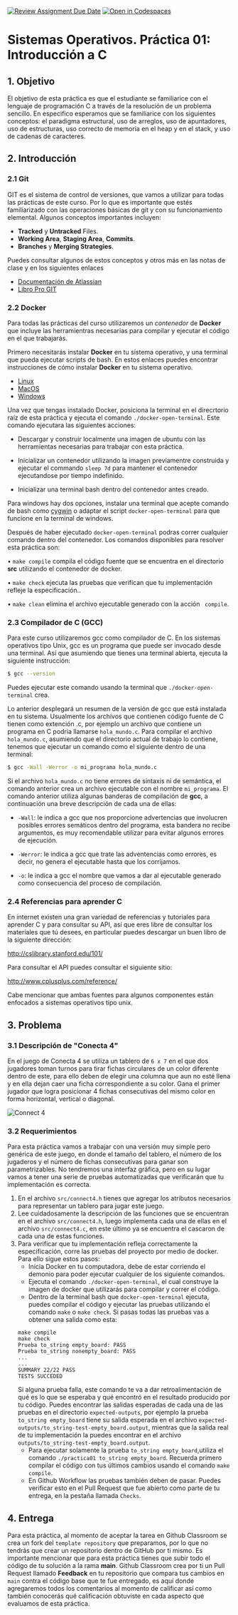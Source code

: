 [![Review Assignment Due Date](https://classroom.github.com/assets/deadline-readme-button-24ddc0f5d75046c5622901739e7c5dd533143b0c8e959d652212380cedb1ea36.svg)](https://classroom.github.com/a/4I5i7YLi)
[![Open in Codespaces](https://classroom.github.com/assets/launch-codespace-7f7980b617ed060a017424585567c406b6ee15c891e84e1186181d67ecf80aa0.svg)](https://classroom.github.com/open-in-codespaces?assignment_repo_id=13832310)
# Sistemas Operativos. Práctica 01: Introducción a C

## 1. Objetivo
El objetivo de esta práctica es que el estudiante se familiarice con el lenguaje de programación C a través de la resolución de un problema sencillo. En especifico esperamos que se familiarice con los siguientes conceptos: el paradigma estructural, uso de arreglos, uso de apuntadores, uso de estructuras, uso correcto de memoria en el heap y en el stack, y uso de cadenas de caracteres.

## 2. Introducción

### 2.1 Git
GIT es el sistema de control de versiones, que vamos a utilizar para todas las prácticas de este curso. Por lo que es importante que estés familiarizado con las operaciones básicas de git y con su funcionamiento elemental. Algunos conceptos importantes incluyen:

* __Tracked__ y __Untracked__ Files.
* __Working Area__, __Staging Area__, __Commits__.
* __Branches__ y __Merging Strategies__.

Puedes consultar algunos de estos conceptos y otros más en las notas de clase y en los siguientes enlaces

* [Documentación de Atlassian](https://www.atlassian.com/git/tutorials/what-is-version-control)
* [Libro Pro GIT](https://git-scm.com/book/en/v2)

### 2.2 Docker
Para todas las prácticas del curso utilizaremos un _contenedor_ de __Docker__  que incluye las herramientras necesarias para compilar y ejecutar el código en el que trabajarás.

Primero necesitarás instalar __Docker__  en tu sistema operativo, y una terminal que pueda ejecutar scripts de bash. En estos enlaces puedes encontrar instrucciones de cómo instalar __Docker__ en tu sistema operativo.

* [Linux](https://docs.docker.com/install)
* [MacOS](https://docs.docker.com/docker-for-mac/install/)
* [Windows](https://docs.docker.com/docker-for-windows/)

Una vez que tengas instalado Docker, posiciona la terminal en el direcrtorio raíz de esta práctica y ejecuta el comando `./docker-open-terminal`. Este comando ejecutara las siguientes acciones:

* Descargar y construir localmente una imagen de ubuntu con las herramientas necesarias para trabajar con esta práctica.

* Inicializar un contenedor utilizando la imagen previamentre construida y ejecutar el commando `sleep 7d` para mantener el contenedor ejecutandose por tiempo indefinido.

* Inicializar una terminal bash dentro del contenedor antes creado.

Para windows hay dos opciones, instalar una terminal que acepte comando de bash como [cygwin](https://www.cygwin.com) o adaptar el script `docker-open-terminal` para que funcione en la terminal de windows.

Después de haber ejecutado `docker-open-terminal` podras correr cualquier comando dentro del contenedor. Los comandos disponibles para resolver esta práctica son:

• `make compile` compila el código fuente que se encuentra en el directorio __src__ utilizando el contenedor de docker.

• `make check` ejecuta las pruebas que verifican que tu implementación refleje la especificación..

• `make clean` elimina el archivo ejecutable generado con la acción ` compile`.

### 2.3 Compilador de C (GCC)

Para este curso utilizaremos gcc como compilador de C. En los sistemas operativos tipo Unix, gcc es un programa que puede ser invocado desde una terminal. Así que asumiendo que tienes una terminal abierta, ejecuta la siguiente instrucción:

```bash
$ gcc --version
```

Puedes ejecutar este comando usando la terminal que `./docker-open-terminal` crea.

Lo anterior desplegará un resumen de la versión de gcc que está instalada en tu sistema. Usualmente los archivos que contienen código fuente de C tienen como extención .c, por ejemplo un archivo que contiene un programa en C podría llamarse `hola_mundo.c`. Para compilar el archivo `hola_mundo.c`, asumiendo que el directorio actual de trabajo lo contiene, tenemos que ejecutar un comando como el siguiente dentro de una terminal:

```bash
$ gcc -Wall -Werror -o mi_programa hola_mundo.c
```

Si el archivo `hola_mundo.c` no tiene errores de sintaxis ni de semántica, el comando anterior crea un archivo ejecutable con el nombre `mi_programa`. El comando anterior utiliza algunas banderas de compilación de **gcc**, a continuación una breve descripción de cada una de ellas:

* `-Wall`: le indica a gcc que nos proporcione advertencias que involucren posibles errores semáticos dentro del programa, esta bandera no recibe argumentos, es muy recomendable utilizar para evitar algunos errores de ejecución.

* `-Werror`: le indica a gcc que trate las adventencias como errores, es decir, no genera el ejecutable hasta que los corrijamos.

* `-o`: le indica a gcc el nombre que vamos a dar al ejecutable generado como consecuencia del proceso de compilación.


### 2.4 Referencias para aprender C

En internet existen una gran variedad de referencias y tutoriales para aprender C y para consultar su API, así que eres libre de consultar los materiales que tú desees, en particular puedes descargar un buen libro de la siguiente dirección:

http://cslibrary.stanford.edu/101/

Para consultar el API puedes consultar el siguiente sitio:

http://www.cplusplus.com/reference/

Cabe mencionar que ambas fuentes para algunos componentes están enfocados a sistemas operativos tipo unix.

## 3. Problema

### 3.1 Descripción de "Conecta 4"
En el juego de Conecta 4 se utiliza un tablero de `6 x 7` en el que dos jugadores toman turnos para tirar fichas circulares de un color diferente dentro de este, para ello deben de elegir una columna que aun no esté llena y en ella dejan caer una ficha correspondiente a su color. Gana el primer jugador que logra posicionar 4 fichas consecutivas del mismo color en forma horizontal, vertical o diagonal.

![Connect 4](assets/connect4-animation.gif "Conecta 4 de dos jugadores en un tablero de 6x7")

### 3.2 Requerimientos
Para esta práctica vamos a trabajar con una versión muy simple pero genérica de este juego, en donde el tamaño del tablero, el número de los jugaderos y el número de fichas consecutivas para ganar son parametrizables. No tendremos una interfaz gráfica, pero en su lugar vamos a tener una serie de pruebas automatizadas que verificarán que tu implementación es correcta.
 1. En el archivo `src/connect4.h`  tienes que agregar los atributos necesarios para representar un tablero para jugar este juego.
 2. Lee cuidadosamente la descripción de las funciones que se encuentran en el archivo `src/connect4.h`, luego implementa cada una de ellas en el archivo `src/connect4.c`, en este último ya se encuentra el cascaron de cada una de estas funciones.
 3. Para verificar que tu implementación refleja correctamente la especificación, corre las pruebas del proyecto por medio de docker. Para ello sigue estos pasos:
    - Inicia Docker en tu computadora, debe de estar corriendo el demonio para poder ejecutar cualquier de los siguiente comandos.
    - Ejecuta el comando `./docker-open-terminal`, el cual construye la imagen de docker que utilizarás para compilar y correr el código.
    - Dentro de la terminal bash que `docker-open-terminal` ejecuta, puedes compilar el código y ejecutar las pruebas utilizando el comando `make` o `make check`. Si pasas todas las pruebas vas a obtener una salida como esta:
    ```
    make compile
    make check
    Prueba to_string empty_board: PASS
    Prueba to_string nonempty_board: PASS
    ...
    ...
    SUMMARY 22/22 PASS
    TESTS SUCCEDED
    ```
    Si alguna prueba falla, este comando te va a dar retroalimentación de qué es lo que se esperaba y qué encontró en el resultado producido por tu código. Puedes encontrar las salidas esperadas de cada una de las pruebas en el directorio `expected-outputs`, por ejemplo la prueba `to_string empty_board` tiene su salida esperada en el archivo `expected-outputs/to_string-test-empty_board.output`, mientras que la salida real de tu implementación la puedes encontrar en el archivo `outputs/to_string-test-empty_board.output`.
    - Para ejecutar solamente la prueba `to_string empty_board`,utiliza el comando `./practica01 to_string empty_board`. Recuerda primero compilar el código con tus últimos cambios usando el comando `make compile`.
    - En Github Workflow las pruebas también deben de pasar. Puedes verificar esto en el Pull Request que fue abierto como parte de tu entrega, en la pestaña llamada `Checks`.

## 4. Entrega

Para esta práctica, al momento de aceptar la tarea en Github Classroom se crea un fork del `template repository` que preparamos, por lo que no tendrás que crear un repositorio dentro de GitHub por ti mismo. Es importante mencionar que para esta práctica tienes que subir todo el código de tu solución a la rama **main**. Github Classroom crea por ti un Pull Request llamado **Feedback** en tu repositorio que compara tus cambios en `main` contra el código base que te fue entregado, es aquí donde agregaremos todos los comentarios al momento de calificar así como también conocerás qué calificación obtuviste en cada aspecto que evaluamos de esta práctica.